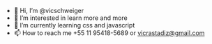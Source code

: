 - 👋 Hi, I’m @vicschweiger
- 👀 I’m interested in learn more and more
- 🌱 I’m currently learning css and javascript
- 📫 How to reach me +55 11 95418-5689 or vicrastadiz@gmail.com

<!---
vicschweiger/vicschweiger is a ✨ special ✨ repository because its `README.md` (this file) appears on your GitHub profile.
You can click the Preview link to take a look at your changes.
--->
